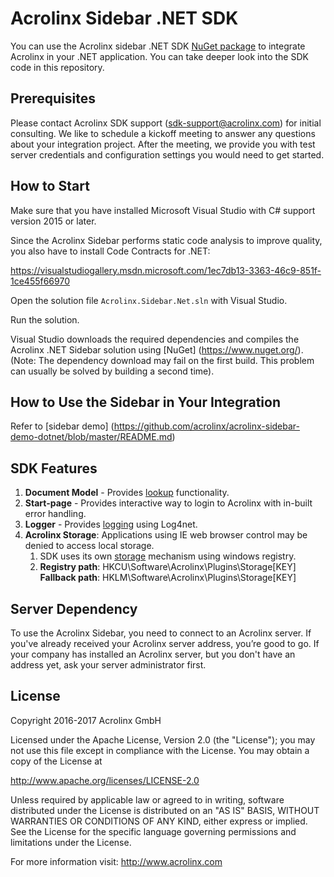 # Acrolinx Sidebar .NET SDK

You can use the Acrolinx sidebar .NET SDK [NuGet package](https://www.nuget.org/packages/Acrolinx.Sidebar/) to integrate Acrolinx in your .NET application. You can take deeper look into the SDK code in this repository.

## Prerequisites

Please contact Acrolinx SDK support (sdk-support@acrolinx.com) for initial consulting. 
We like to schedule a kickoff meeting to answer any questions about your integration project. 
After the meeting, we provide you with test server credentials and configuration settings you would need to get started.

## How to Start

Make sure that you have installed Microsoft Visual Studio with C# support version 2015 or later.

Since the Acrolinx Sidebar performs static code analysis to improve quality, you also have to install Code Contracts for .NET:

https://visualstudiogallery.msdn.microsoft.com/1ec7db13-3363-46c9-851f-1ce455f66970

Open the solution file `Acrolinx.Sidebar.Net.sln` with Visual Studio.

Run the solution.
 
Visual Studio downloads the required dependencies and compiles the Acrolinx .NET Sidebar solution using [NuGet] (https://www.nuget.org/).
(Note: The dependency download may fail on the first build. This problem can usually be solved by building a second time).

## How to Use the Sidebar in Your Integration

Refer to [sidebar demo] (https://github.com/acrolinx/acrolinx-sidebar-demo-dotnet/blob/master/README.md)

## SDK Features

1. **Document Model** - Provides [lookup](https://github.com/acrolinx/acrolinx-coding-guidance/blob/master/topics/lookup/change-tracking.md "Lookup") functionality.
2. **Start-page** - Provides interactive way to login to Acrolinx with in-built error handling.
3. **Logger** - Provides [logging](https://github.com/acrolinx/sidebar-sdk-dotnet/blob/master/Acrolinx.Sidebar/Util/Logging/Logger.cs "logging") using Log4net.
4. **Acrolinx Storage**: Applications using IE web browser control may be denied to access local storage.
	1. SDK uses its own [storage](https://github.com/acrolinx/sidebar-sdk-dotnet/blob/master/Acrolinx.Sidebar/Storage/RegistryAcrolinxStorage.cs "storage") mechanism using windows registry.
	2. **Registry path**: HKCU\Software\Acrolinx\Plugins\Storage\[KEY] **Fallback path**: HKLM\Software\Acrolinx\Plugins\Storage\[KEY]

## Server Dependency

To use the Acrolinx Sidebar, you need to connect to an Acrolinx server. If you've already received your Acrolinx server address, you’re good to go. If your company has installed an Acrolinx server, but you don't have an address yet, ask your server administrator first.

## License

Copyright 2016-2017 Acrolinx GmbH

Licensed under the Apache License, Version 2.0 (the "License");
you may not use this file except in compliance with the License.
You may obtain a copy of the License at

http://www.apache.org/licenses/LICENSE-2.0

Unless required by applicable law or agreed to in writing, software
distributed under the License is distributed on an "AS IS" BASIS,
WITHOUT WARRANTIES OR CONDITIONS OF ANY KIND, either express or implied.
See the License for the specific language governing permissions and
limitations under the License.

For more information visit: http://www.acrolinx.com

